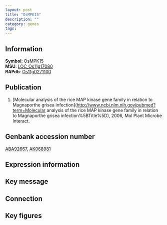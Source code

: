 ```yaml
---
layout: post
title: "OsMPK15"
description: ""
category: genes
tags: 
---
```


## Information
__Symbol__: OsMPK15  
__MSU__: [LOC_Os11g17080](http://rice.plantbiology.msu.edu/cgi-bin/ORF_infopage.cgi?orf=LOC_Os11g17080)  
__RAPdb__: [Os11g0271100](http://rapdb.dna.affrc.go.jp/viewer/gbrowse_details/irgsp1?name=Os11g0271100)  

## Publication
1. [Molecular analysis of the rice MAP kinase gene family in relation to Magnaporthe grisea infection](http://www.ncbi.nlm.nih.gov/pubmed?term=Molecular analysis of the rice MAP kinase gene family in relation to Magnaporthe grisea infection%5BTitle%5D), 2006, Mol Plant Microbe Interact.

## Genbank accession number
[ABA92667](http://www.ncbi.nlm.nih.gov/nuccore/ABA92667), [AK068981](http://www.ncbi.nlm.nih.gov/nuccore/AK068981)  

## Expression information

## Key message

## Connection

## Key figures


